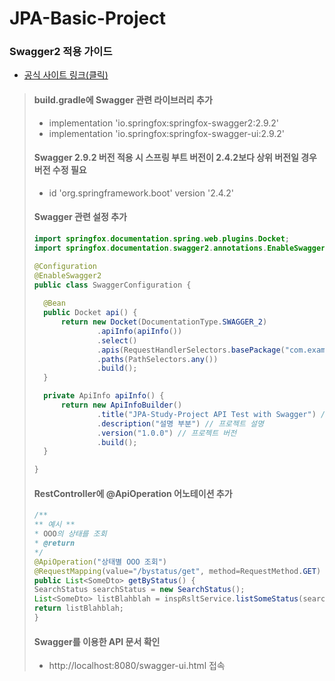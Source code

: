 # JPA-Basic-Project

### Swagger2 적용 가이드
* [공식 사이트 링크(클릭)](https://swagger.io/resources/articles/documenting-apis-with-swagger/)
> #### build.gradle에 Swagger 관련 라이브러리 추가
> * implementation 'io.springfox:springfox-swagger2:2.9.2'
> * implementation 'io.springfox:springfox-swagger-ui:2.9.2'
> #### Swagger 2.9.2 버전 적용 시 스프링 부트 버전이 2.4.2보다 상위 버전일 경우 버전 수정 필요
> * id 'org.springframework.boot' version '2.4.2'
> #### Swagger 관련 설정 추가
> ```java
> import springfox.documentation.spring.web.plugins.Docket;
> import springfox.documentation.swagger2.annotations.EnableSwagger2;
>
> @Configuration
> @EnableSwagger2
> public class SwaggerConfiguration {
>  
>   @Bean
>   public Docket api() {
>       return new Docket(DocumentationType.SWAGGER_2)
>               .apiInfo(apiInfo())
>               .select()
>               .apis(RequestHandlerSelectors.basePackage("com.example.jpasample")) // 프로젝트 패키지 경로에 맞게 수정
>               .paths(PathSelectors.any())
>               .build();
>   }
>
>   private ApiInfo apiInfo() {
>       return new ApiInfoBuilder()
>               .title("JPA-Study-Project API Test with Swagger") // 프로젝트 제목
>               .description("설명 부분") // 프로젝트 설명
>               .version("1.0.0") // 프로젝트 버전
>               .build();
>   }
>
>}
>``` 
> #### RestController에 @ApiOperation 어노테이션 추가
> ```java
> /**
> ** 예시 **
> * OOO의 상태를 조회
> * @return 
> */
> @ApiOperation("상태별 OOO 조회")
> @RequestMapping(value="/bystatus/get", method=RequestMethod.GET)
> public List<SomeDto> getByStatus() {
> SearchStatus searchStatus = new SearchStatus();
> List<SomeDto> listBlahblah = inspRsltService.listSomeStatus(searchStatus);
> return listBlahblah;
> }
> ```
> #### Swagger를 이용한 API 문서 확인
> * http://localhost:8080/swagger-ui.html 접속
